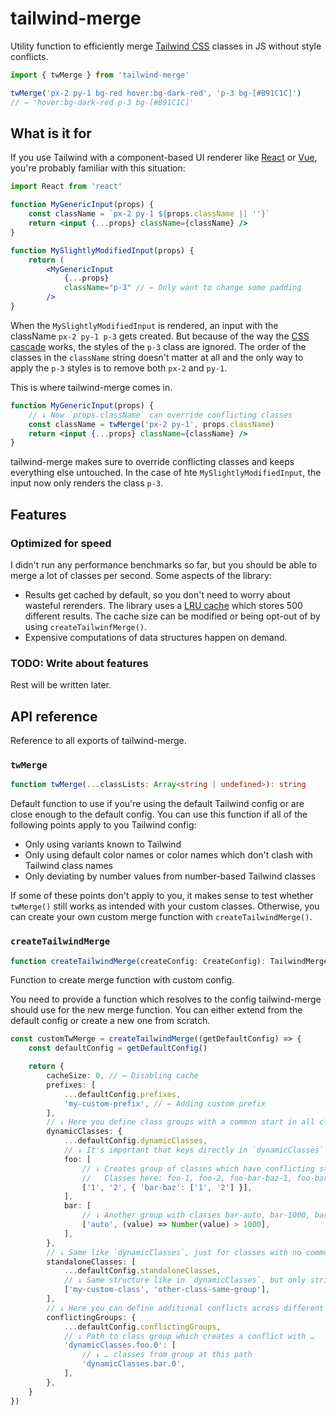 # tailwind-merge

Utility function to efficiently merge [Tailwind CSS](https://tailwindcss.com) classes in JS without style conflicts.

```ts
import { twMerge } from 'tailwind-merge'

twMerge('px-2 py-1 bg-red hover:bg-dark-red', 'p-3 bg-[#B91C1C]')
// → 'hover:bg-dark-red p-3 bg-[#B91C1C]'
```

## What is it for

If you use Tailwind with a component-based UI renderer like [React](https://reactjs.org) or [Vue](https://vuejs.org), you're probably familiar with this situation:

```jsx
import React from 'react'

function MyGenericInput(props) {
    const className = `px-2 py-1 ${props.className || ''}`
    return <input {...props} className={className} />
}

function MySlightlyModifiedInput(props) {
    return (
        <MyGenericInput
            {...props}
            className="p-3" // ← Only want to change some padding
        />
}
```

When the `MySlightlyModifiedInput` is rendered, an input with the className `px-2 py-1 p-3` gets created. But because of the way the [CSS cascade](https://developer.mozilla.org/en-US/docs/Web/CSS/Cascade) works, the styles of the `p-3` class are ignored. The order of the classes in the `className` string doesn't matter at all and the only way to apply the `p-3` styles is to remove both `px-2` and `py-1`.

This is where tailwind-merge comes in.

```jsx
function MyGenericInput(props) {
    // ↓ Now `props.className` can override conflicting classes
    const className = twMerge('px-2 py-1', props.className)
    return <input {...props} className={className} />
}
```

tailwind-merge makes sure to override conflicting classes and keeps everything else untouched. In the case of hte `MySlightlyModifiedInput`, the input now only renders the class `p-3`.

## Features

### Optimized for speed

I didn't run any performance benchmarks so far, but you should be able to merge a lot of classes per second. Some aspects of the library:

-   Results get cached by default, so you don't need to worry about wasteful rerenders. The library uses a [LRU cache](<https://en.wikipedia.org/wiki/Cache_replacement_policies#Least_recently_used_(LRU)>) which stores 500 different results. The cache size can be modified or being opt-out of by using `createTailwinfMerge()`.
-   Expensive computations of data structures happen on demand.

### TODO: Write about features

Rest will be written later.

## API reference

Reference to all exports of tailwind-merge.

### `twMerge`

```ts
function twMerge(...classLists: Array<string | undefined>): string
```

Default function to use if you're using the default Tailwind config or are close enough to the default config. You can use this function if all of the following points apply to you Tailwind config:

-   Only using variants known to Tailwind
-   Only using default color names or color names which don't clash with Tailwind class names
-   Only deviating by number values from number-based Tailwind classes

If some of these points don't apply to you, it makes sense to test whether `twMerge()` still works as intended with your custom classes. Otherwise, you can create your own custom merge function with `createTailwindMerge()`.

### `createTailwindMerge`

```ts
function createTailwindMerge(createConfig: CreateConfig): TailwindMerge
```

Function to create merge function with custom config.

You need to provide a function which resolves to the config tailwind-merge should use for the new merge function. You can either extend from the default config or create a new one from scratch.

```ts
const customTwMerge = createTailwindMerge((getDefaultConfig) => {
    const defaultConfig = getDefaultConfig()

    return {
        cacheSize: 0, // ← Disabling cache
        prefixes: [
            ...defaultConfig.prefixes,
            'my-custom-prefix', // ← Adding custom prefix
        ],
        // ↓ Here you define class groups with a common start in all class names
        dynamicClasses: {
            ...defaultConfig.dynamicClasses,
            // ↓ It's important that keys directly in `dynamicClasses` don't have dashes in them.
            foo: [
                // ↓ Creates group of classes which have conflicting styles
                //   Classes here: foo-1, foo-2, foo-bar-baz-1, foo-bar-baz-2
                ['1', '2', { 'bar-baz': ['1', '2'] }],
            ],
            bar: [
                // ↓ Another group with classes bar-auto, bar-1000, bar-1001, …
                ['auto', (value) => Number(value) > 1000],
            ],
        },
        // ↓ Same like `dynamicClasses`, just for classes with no common starting characters
        standaloneClasses: [
            ...defaultConfig.standaloneClasses,
            // ↓ Same structure like in `dynamicClasses`, but only strings allowed
            ['my-custom-class', 'other-class-same-group'],
        ],
        // ↓ Here you can define additional conflicts across different groups
        conflictingGroups: {
            ...defaultConfig.conflictingGroups,
            // ↓ Path to class group which creates a conflict with …
            'dynamicClasses.foo.0': [
                // ↓ … classes from group at this path
                'dynamicClasses.bar.0',
            ],
        },
    }
})
```
